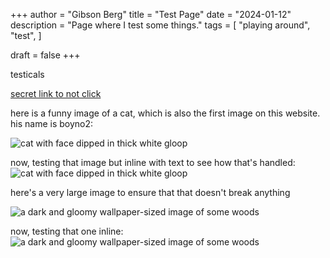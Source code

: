 +++
author = "Gibson Berg"
title = "Test Page"
date = "2024-01-12"
description = "Page where I test some things."
tags = [
    "playing around",
    "test",
]

draft = false
+++

testicals

[secret link to not click](/secret/testsecret)

here is a funny image of a cat, which is also the first image on this website. his name is boyno2:

![cat with face dipped in thick white gloop](/images/content/blog/test-page/boyno2.jpg)

now, testing that image but inline with text to see how that's handled:
![cat with face dipped in thick white gloop](/images/content/blog/test-page/boyno2.jpg)

here's a very large image to ensure that that doesn't break anything

![a dark and gloomy wallpaper-sized image of some woods](/images/content/blog/test-page/testwallpaper.jpg)

now, testing that one inline:
![a dark and gloomy wallpaper-sized image of some woods](/images/content/blog/test-page/testwallpaper.jpg)